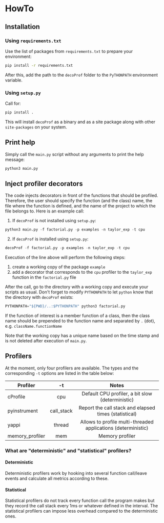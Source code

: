 # HowTo
## Installation
### Using `requirements.txt`
Use the list of packages from `requirements.txt` to prepare your environment:
```bash
pip install -r requirements.txt
```
After this, add the path to the `decoProf` folder to the `PyTHONPATH` environment variable.

### Using `setup.py`
Call for:
```bash
pip install .
```
This will install `decoProf` as a binary and as a site package along with other `site-packages` on your system.

## Print help
Simply call the `main.py` script without any arguments to print the help message:
```python
python3 main.py
```

## Inject profiler decorators
The code injects decorators in front of the functions that should be profiled.
Therefore, the user should specify the function (and the class) name, the file where
the function is defined, and the name of the project to which the file belongs to.
Here is an example call:
1. If `decoProf` is not installed using `setup.py`:
```python
python3 main.py -f factorial.py -p examples -n taylor_exp -t cpu
```
2. If `decoProf` is installed using `setup.py`:
```python
decoProf -f factorial.py -p examples -n taylor_exp -t cpu
```

Execution of the line above will perform the following steps:
1. create a working copy of the package `example`
2. add a decorator that corresponds to the `cpu` profiler to the `taylor_exp`
function in the `factorial.py` file

After the call, go to the directory with a working copy and execute your scripts 
as usual. Don't forget to modify `PYTHONPATH` to let `python` know that the directory 
with `decoProf` exists:
```python
PYTHONPATH="${PWD}/..:$PYTHONPATH" python3 factorial.py
```

If the function of interest is a member function of a class, then the class name 
should be prepended to the function name and separated by `.` (dot), e.g. `className.functionName` 

Note that the working copy has a unique name based on the time stamp and is not deleted after 
execution of `main.py`.

## Profilers
At the moment, only four profilers are available. The types and the corresponding `-t` options are 
listed in the table below:

| Profiler         |     -t     |                     Notes                                     |
|------------------|:----------:|:-------------------------------------------------------------:|
| cProfile         |    cpu     |       Default CPU profiler, a bit slow (deterministic)        |
| pyinstrument     | call_stack |    Report the call stack and elapsed times (statistical)      |
| yappi            |   thread   | Allows to profile multi-threaded applications (deterministic) |
| memory_profiler  |    mem     |                Memory profiler                                |


### What are "deterministic" and "statistical" profilers?

#### Deterministic
Deterministic profilers work by hooking into several function call/leave events and calculate all metrics according to these. 

#### Statistical
Statistical profilers do not track every function call the program makes but they record the call stack every 1ms or whatever defined in the interval. The statistical profilers can impose less overhead compared to the deterministic ones.

